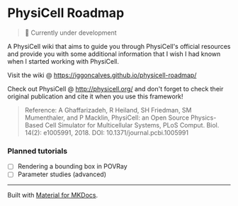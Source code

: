 # PhysiCell Roadmap
> :construction: Currently under development

A PhysiCell wiki that aims to guide you through PhysiCell's official resources and provide you with some additional information that I wish I had known when I started working with PhysiCell.

Visit the wiki @ https://iggoncalves.github.io/physicell-roadmap/

Check out PhysiCell @ http://physicell.org/ and don't forget to check their original publication and cite it when you use this framework!

> Reference: A Ghaffarizadeh, R Heiland, SH Friedman, SM Mumenthaler, and P Macklin, PhysiCell: an Open Source Physics-Based Cell Simulator for Multicellular Systems, PLoS Comput. Biol. 14(2): e1005991, 2018. DOI: 10.1371/journal.pcbi.1005991

### Planned tutorials
- [ ] Rendering a bounding box in POVRay
- [ ] Parameter studies (advanced)

---

Built with [Material for MKDocs](https://squidfunk.github.io/mkdocs-material/).